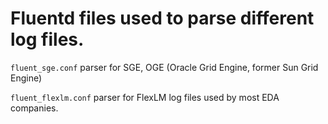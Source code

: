 # Fluentd files used to parse different log files.

<code>fluent_sge.conf</code> parser for SGE, OGE (Oracle Grid Engine, former Sun Grid Engine)

<code>fluent_flexlm.conf</code> parser for FlexLM log files used by most EDA companies.
